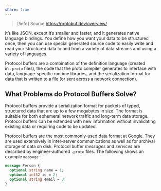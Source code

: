 ```yaml
---
share: true
---
```

>[!info] Source
>https://protobuf.dev/overview/

It’s like JSON, except it’s smaller and faster, and it generates native language bindings. You define how you want your data to be structured once, then you can use special generated source code to easily write and read your structured data to and from a variety of data streams and using a variety of languages.

Protocol buffers are a combination of the definition language (created in `.proto` files), the code that the proto compiler generates to interface with data, language-specific runtime libraries, and the serialization format for data that is written to a file (or sent across a network connection).

## What Problems do Protocol Buffers Solve?

Protocol buffers provide a serialization format for packets of typed, structured data that are up to a few megabytes in size. The format is suitable for both ephemeral network traffic and long-term data storage. Protocol buffers can be extended with new information without invalidating existing data or requiring code to be updated.

Protocol buffers are the most commonly-used data format at Google. They are used extensively in inter-server communications as well as for archival storage of data on disk. Protocol buffer _messages_ and _services_ are described by engineer-authored `.proto` files. The following shows an example `message`:

```protobuf
message Person {
  optional string name = 1;
  optional int32 id = 2;
  optional string email = 3;
}
```